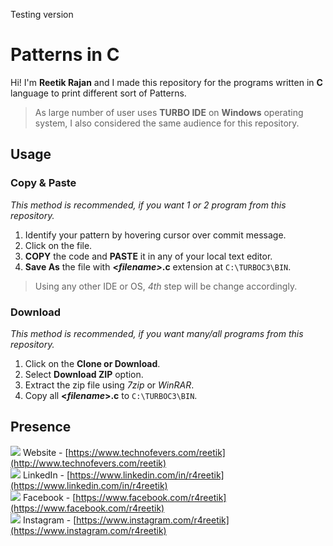 Testing version

# Patterns in C

Hi! I'm **Reetik Rajan** and I made this repository for the programs written in **C** language to print different sort of Patterns.
> As large number of user uses **TURBO IDE** on **Windows** operating system, I also considered the same audience for this repository.

## Usage
### Copy & Paste
*This method is recommended, if you want 1 or 2 program from this repository.*
 1. Identify your pattern by hovering cursor over commit message.
 2. Click on the file.
 3. **COPY** the code and **PASTE** it in any of your local text editor.
 4. **Save As** the file with **<*filename>*.c** extension at `C:\TURBOC3\BIN`.
 > Using any other IDE or OS, *4th* step will be change accordingly.
### Download
*This method is recommended, if you want many/all programs from this repository.*
 1. Click on the **Clone or Download**.
 2. Select **Download ZIP** option.
 3. Extract the zip file using *7zip* or *WinRAR*.
 4. Copy all **<*filename*>.c** to `C:\TURBOC3\BIN`.

## Presence
![](https://image.flaticon.com/icons/png/16/93/93618.png) Website - [https://www.technofevers.com/reetik](http://www.technofevers.com/reetik) <br>
![](https://image.flaticon.com/icons/png/16/61/61109.png) LinkedIn - [https://www.linkedin.com/in/r4reetik](https://www.linkedin.com/in/r4reetik) <br>
![](https://image.flaticon.com/icons/png/16/21/21155.png) Facebook - [https://www.facebook.com/r4reetik](https://www.facebook.com/r4reetik) <br>
![](https://image.flaticon.com/icons/png/16/61/61164.png) Instagram - [https://www.instagram.com/r4reetik](https://www.instagram.com/r4reetik)
